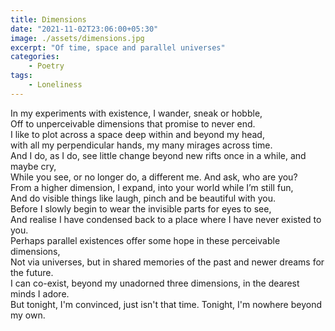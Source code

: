 ```yaml
---
title: Dimensions
date: "2021-11-02T23:06:00+05:30"
image: ./assets/dimensions.jpg
excerpt: "Of time, space and parallel universes"
categories:
    - Poetry
tags:
    - Loneliness
---
```


In my experiments with existence, I wander, sneak or hobble,  
Off to unperceivable dimensions that promise to never end.  
I like to plot across a space deep within and beyond my head,  
with all my perpendicular hands, my many mirages across time.  
And I do, as I do, see little change beyond new rifts once in a while, and maybe cry,  
While you see, or no longer do, a different me. And ask, who are you?  
From a higher dimension, I expand, into your world while I’m still fun,  
And do visible things like laugh, pinch and be beautiful with you.  
Before I slowly begin to wear the invisible parts for eyes to see,  
And realise I have condensed back to a place where I have never existed to you.  
Perhaps parallel existences offer some hope in these perceivable dimensions,  
Not via universes, but in shared memories of the past and newer dreams for the future.  
I can co-exist, beyond my unadorned three dimensions, in the dearest minds I adore.  
But tonight, I'm convinced, just isn't that time. Tonight, I'm nowhere beyond my own.
